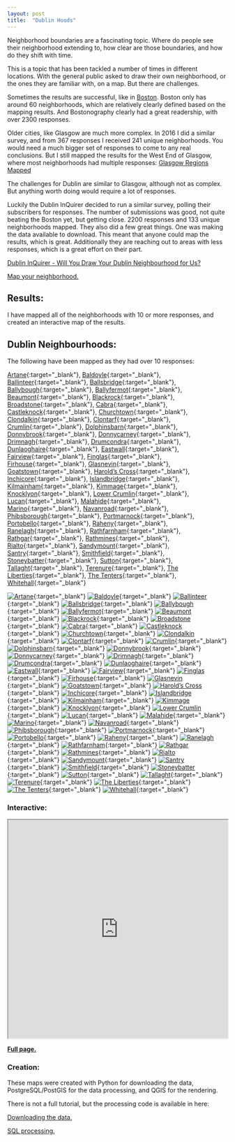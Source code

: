 ```yaml
---
layout: post
title:  "Dublin Hoods"
---
```

Neighborhood boundaries are a fascinating topic. Where do people see their neighborhood extending to, how clear are those boundaries, and how do they shift with time.

This is a topic that has been tackled a number of times in different locations. With the general public asked to draw their own neighborhood, or the ones they are familiar with, on a map. But there are challenges.

Sometimes the results are successful, like in [Boston](https://bostonography.com/2017/official-unofficial-neighborhoods-2017/). Boston only has around 60 neighborhoods, which are relatively clearly defined based on the mapping results. And Bostonography clearly had a great readership, with over 2300 responses.

Older cities, like Glasgow are much more complex. In 2016 I did a similar survey, and from 367 responses I received 241 unique neighborhoods. You would need a much bigger set of responses to come to any real conclusions. But I still mapped the results for the West End of Glasgow, where most neighborhoods had multiple responses: [Glasgow Regions Mapped](https://gisforthought.com/glasgow-regions-mapped-progress-update-1/)

The challenges for Dublin are similar to Glasgow, although not as complex. But anything worth doing would require a lot of responses.

Luckily the Dublin InQuirer decided to run a similar survey, polling their subscribers for responses. The number of submissions was good, not quite beating the Boston yet, but getting close. 2200 responses and 133 unique neighborhoods mapped. They also did a few great things. One was making the data available to download. This meant that anyone could map the results, which is great. Additionally they are reaching out to areas with less responses, which is a great effort on their part.

[Dublin InQuirer - Will You Draw Your Dublin Neighbourhood for Us?](https://www.dublininquirer.com/2021/11/03/will-you-draw-your-dublin-neighbourhood-for-us)

[Map your neighborhood.](https://neighbourhoods.dublininquirer.com/)

## Results:

I have mapped all of the neighborhoods with 10 or more responses, and created an interactive map of the results.

## Dublin Neighbourhoods:

The following have been mapped as they had over 10 responses:

[Artane](/assets/dub_atlas_new/dub_hood_artane.png){:target="_blank"}, 
[Baldoyle](/assets/dub_atlas_new/dub_hood_baldoyle.png){:target="_blank"}, 
[Ballinteer](/assets/dub_atlas_new/dub_hood_ballinteer.png){:target="_blank"}, 
[Ballsbridge](/assets/dub_atlas_new/dub_hood_ballsbridge.png){:target="_blank"}, 
[Ballybough](/assets/dub_atlas_new/dub_hood_ballybough.png){:target="_blank"}, 
[Ballyfermot](/assets/dub_atlas_new/dub_hood_ballyfermot.png){:target="_blank"}, 
[Beaumont](/assets/dub_atlas_new/dub_hood_beaumont.png){:target="_blank"}, 
[Blackrock](/assets/dub_atlas_new/dub_hood_blackrock.png){:target="_blank"}, 
[Broadstone](/assets/dub_atlas_new/dub_hood_broadstone.png){:target="_blank"}, 
[Cabra](/assets/dub_atlas_new/dub_hood_cabra.png){:target="_blank"}, 
[Castleknock](/assets/dub_atlas_new/dub_hood_castleknock.png){:target="_blank"}, 
[Churchtown](/assets/dub_atlas_new/dub_hood_churchtown.png){:target="_blank"}, 
[Clondalkin](/assets/dub_atlas_new/dub_hood_clondalkin.png){:target="_blank"}, 
[Clontarf](/assets/dub_atlas_new/dub_hood_clontarf.png){:target="_blank"}, 
[Crumlin](/assets/dub_atlas_new/dub_hood_crumlin.png){:target="_blank"}, 
[Dolphinsbarn](/assets/dub_atlas_new/dub_hood_dolphinsbarn.png){:target="_blank"}, 
[Donnybrook](/assets/dub_atlas_new/dub_hood_donnybrook.png){:target="_blank"}, 
[Donnycarney](/assets/dub_atlas_new/dub_hood_donnycarney.png){:target="_blank"}, 
[Drimnagh](/assets/dub_atlas_new/dub_hood_drimnagh.png){:target="_blank"}, 
[Drumcondra](/assets/dub_atlas_new/dub_hood_drumcondra.png){:target="_blank"}, 
[Dunlaoghaire](/assets/dub_atlas_new/dub_hood_dunlaoghaire.png){:target="_blank"}, 
[Eastwall](/assets/dub_atlas_new/dub_hood_eastwall.png){:target="_blank"}, 
[Fairview](/assets/dub_atlas_new/dub_hood_fairview.png){:target="_blank"}, 
[Finglas](/assets/dub_atlas_new/dub_hood_finglas.png){:target="_blank"}, 
[Firhouse](/assets/dub_atlas_new/dub_hood_firhouse.png){:target="_blank"}, 
[Glasnevin](/assets/dub_atlas_new/dub_hood_glasnevin.png){:target="_blank"}, 
[Goatstown](/assets/dub_atlas_new/dub_hood_goatstown.png){:target="_blank"}, 
[Harold’s Cross](/assets/dub_atlas_new/dub_hood_haroldscross.png){:target="_blank"}, 
[Inchicore](/assets/dub_atlas_new/dub_hood_inchicore.png){:target="_blank"}, 
[Islandbridge](/assets/dub_atlas_new/dub_hood_islandbridge.png){:target="_blank"}, 
[Kilmainham](/assets/dub_atlas_new/dub_hood_kilmainham.png){:target="_blank"}, 
[Kimmage](/assets/dub_atlas_new/dub_hood_kimmage.png){:target="_blank"}, 
[Knocklyon](/assets/dub_atlas_new/dub_hood_knocklyon.png){:target="_blank"}, 
[Lower Crumlin](/assets/dub_atlas_new/dub_hood_lowercrumlin.png){:target="_blank"}, 
[Lucan](/assets/dub_atlas_new/dub_hood_lucan.png){:target="_blank"}, 
[Malahide](/assets/dub_atlas_new/dub_hood_malahide.png){:target="_blank"}, 
[Marino](/assets/dub_atlas_new/dub_hood_marino.png){:target="_blank"}, 
[Navanroad](/assets/dub_atlas_new/dub_hood_navanroad.png){:target="_blank"}, 
[Phibsborough](/assets/dub_atlas_new/dub_hood_phibsborough.png){:target="_blank"}, 
[Portmarnock](/assets/dub_atlas_new/dub_hood_portmarnock.png){:target="_blank"}, 
[Portobello](/assets/dub_atlas_new/dub_hood_portobello.png){:target="_blank"}, 
[Raheny](/assets/dub_atlas_new/dub_hood_raheny.png){:target="_blank"}, 
[Ranelagh](/assets/dub_atlas_new/dub_hood_ranelagh.png){:target="_blank"}, 
[Rathfarnham](/assets/dub_atlas_new/dub_hood_rathfarnham.png){:target="_blank"}, 
[Rathgar](/assets/dub_atlas_new/dub_hood_rathgar.png){:target="_blank"}, 
[Rathmines](/assets/dub_atlas_new/dub_hood_rathmines.png){:target="_blank"}, 
[Rialto](/assets/dub_atlas_new/dub_hood_rialto.png){:target="_blank"}, 
[Sandymount](/assets/dub_atlas_new/dub_hood_sandymount.png){:target="_blank"}, 
[Santry](/assets/dub_atlas_new/dub_hood_santry.png){:target="_blank"}, 
[Smithfield](/assets/dub_atlas_new/dub_hood_smithfield.png){:target="_blank"}, 
[Stoneybatter](/assets/dub_atlas_new/dub_hood_stoneybatter.png){:target="_blank"}, 
[Sutton](/assets/dub_atlas_new/dub_hood_sutton.png){:target="_blank"}, 
[Tallaght](/assets/dub_atlas_new/dub_hood_tallaght.png){:target="_blank"}, 
[Terenure](/assets/dub_atlas_new/dub_hood_terenure.png){:target="_blank"}, 
[The Liberties](/assets/dub_atlas_new/dub_hood_theliberties.png){:target="_blank"}, 
[The Tenters](/assets/dub_atlas_new/dub_hood_thetenters.png){:target="_blank"}, 
[Whitehall](/assets/dub_atlas_new/dub_hood_whitehall.png){:target="_blank"}

[![Artane](/assets/dub_atlas_new/thumbs/dub_hood_artane.jpg)](/assets/dub_atlas_new/dub_hood_artane.png){:target="_blank"}
[![Baldoyle](/assets/dub_atlas_new/thumbs/dub_hood_baldoyle.jpg)](/assets/dub_atlas_new/dub_hood_baldoyle.png){:target="_blank"}
[![Ballinteer](/assets/dub_atlas_new/thumbs/dub_hood_ballinteer.jpg)](/assets/dub_atlas_new/dub_hood_ballinteer.png){:target="_blank"}
[![Ballsbridge](/assets/dub_atlas_new/thumbs/dub_hood_ballsbridge.jpg)](/assets/dub_atlas_new/dub_hood_ballsbridge.png){:target="_blank"}
[![Ballybough](/assets/dub_atlas_new/thumbs/dub_hood_ballybough.jpg)](/assets/dub_atlas_new/dub_hood_ballybough.png){:target="_blank"}
[![Ballyfermot](/assets/dub_atlas_new/thumbs/dub_hood_ballyfermot.jpg)](/assets/dub_atlas_new/dub_hood_ballyfermot.png){:target="_blank"}
[![Beaumont](/assets/dub_atlas_new/thumbs/dub_hood_beaumont.jpg)](/assets/dub_atlas_new/dub_hood_beaumont.png){:target="_blank"}
[![Blackrock](/assets/dub_atlas_new/thumbs/dub_hood_blackrock.jpg)](/assets/dub_atlas_new/dub_hood_blackrock.png){:target="_blank"}
[![Broadstone](/assets/dub_atlas_new/thumbs/dub_hood_broadstone.jpg)](/assets/dub_atlas_new/dub_hood_broadstone.png){:target="_blank"}
[![Cabra](/assets/dub_atlas_new/thumbs/dub_hood_cabra.jpg)](/assets/dub_atlas_new/dub_hood_cabra.png){:target="_blank"}
[![Castleknock](/assets/dub_atlas_new/thumbs/dub_hood_castleknock.jpg)](/assets/dub_atlas_new/dub_hood_castleknock.png){:target="_blank"}
[![Churchtown](/assets/dub_atlas_new/thumbs/dub_hood_churchtown.jpg)](/assets/dub_atlas_new/dub_hood_churchtown.png){:target="_blank"}
[![Clondalkin](/assets/dub_atlas_new/thumbs/dub_hood_clondalkin.jpg)](/assets/dub_atlas_new/dub_hood_clondalkin.png){:target="_blank"}
[![Clontarf](/assets/dub_atlas_new/thumbs/dub_hood_clontarf.jpg)](/assets/dub_atlas_new/dub_hood_clontarf.png){:target="_blank"}
[![Crumlin](/assets/dub_atlas_new/thumbs/dub_hood_crumlin.jpg)](/assets/dub_atlas_new/dub_hood_crumlin.png){:target="_blank"}
[![Dolphinsbarn](/assets/dub_atlas_new/thumbs/dub_hood_dolphinsbarn.jpg)](/assets/dub_atlas_new/dub_hood_dolphinsbarn.png){:target="_blank"}
[![Donnybrook](/assets/dub_atlas_new/thumbs/dub_hood_donnybrook.jpg)](/assets/dub_atlas_new/dub_hood_donnybrook.png){:target="_blank"}
[![Donnycarney](/assets/dub_atlas_new/thumbs/dub_hood_donnycarney.jpg)](/assets/dub_atlas_new/dub_hood_donnycarney.png){:target="_blank"}
[![Drimnagh](/assets/dub_atlas_new/thumbs/dub_hood_drimnagh.jpg)](/assets/dub_atlas_new/dub_hood_drimnagh.png){:target="_blank"}
[![Drumcondra](/assets/dub_atlas_new/thumbs/dub_hood_drumcondra.jpg)](/assets/dub_atlas_new/dub_hood_drumcondra.png){:target="_blank"}
[![Dunlaoghaire](/assets/dub_atlas_new/thumbs/dub_hood_dunlaoghaire.jpg)](/assets/dub_atlas_new/dub_hood_dunlaoghaire.png){:target="_blank"}
[![Eastwall](/assets/dub_atlas_new/thumbs/dub_hood_eastwall.jpg)](/assets/dub_atlas_new/dub_hood_eastwall.png){:target="_blank"}
[![Fairview](/assets/dub_atlas_new/thumbs/dub_hood_fairview.jpg)](/assets/dub_atlas_new/dub_hood_fairview.png){:target="_blank"}
[![Finglas](/assets/dub_atlas_new/thumbs/dub_hood_finglas.jpg)](/assets/dub_atlas_new/dub_hood_finglas.png){:target="_blank"}
[![Firhouse](/assets/dub_atlas_new/thumbs/dub_hood_firhouse.jpg)](/assets/dub_atlas_new/dub_hood_firhouse.png){:target="_blank"}
[![Glasnevin](/assets/dub_atlas_new/thumbs/dub_hood_glasnevin.jpg)](/assets/dub_atlas_new/dub_hood_glasnevin.png){:target="_blank"}
[![Goatstown](/assets/dub_atlas_new/thumbs/dub_hood_goatstown.jpg)](/assets/dub_atlas_new/dub_hood_goatstown.png){:target="_blank"}
[![Harold’s Cross](/assets/dub_atlas_new/thumbs/dub_hood_haroldscross.jpg)](/assets/dub_atlas_new/dub_hood_haroldscross.png){:target="_blank"}
[![Inchicore](/assets/dub_atlas_new/thumbs/dub_hood_inchicore.jpg)](/assets/dub_atlas_new/dub_hood_inchicore.png){:target="_blank"}
[![Islandbridge](/assets/dub_atlas_new/thumbs/dub_hood_islandbridge.jpg)](/assets/dub_atlas_new/dub_hood_islandbridge.png){:target="_blank"}
[![Kilmainham](/assets/dub_atlas_new/thumbs/dub_hood_kilmainham.jpg)](/assets/dub_atlas_new/dub_hood_kilmainham.png){:target="_blank"}
[![Kimmage](/assets/dub_atlas_new/thumbs/dub_hood_kimmage.jpg)](/assets/dub_atlas_new/dub_hood_kimmage.png){:target="_blank"}
[![Knocklyon](/assets/dub_atlas_new/thumbs/dub_hood_knocklyon.jpg)](/assets/dub_atlas_new/dub_hood_knocklyon.png){:target="_blank"}
[![Lower Crumlin](/assets/dub_atlas_new/thumbs/dub_hood_lowercrumlin.jpg)](/assets/dub_atlas_new/dub_hood_lowercrumlin.png){:target="_blank"}
[![Lucan](/assets/dub_atlas_new/thumbs/dub_hood_lucan.jpg)](/assets/dub_atlas_new/dub_hood_lucan.png){:target="_blank"}
[![Malahide](/assets/dub_atlas_new/thumbs/dub_hood_malahide.jpg)](/assets/dub_atlas_new/dub_hood_malahide.png){:target="_blank"}
[![Marino](/assets/dub_atlas_new/thumbs/dub_hood_marino.jpg)](/assets/dub_atlas_new/dub_hood_marino.png){:target="_blank"}
[![Navanroad](/assets/dub_atlas_new/thumbs/dub_hood_navanroad.jpg)](/assets/dub_atlas_new/dub_hood_navanroad.png){:target="_blank"}
[![Phibsborough](/assets/dub_atlas_new/thumbs/dub_hood_phibsborough.jpg)](/assets/dub_atlas_new/dub_hood_phibsborough.png){:target="_blank"}
[![Portmarnock](/assets/dub_atlas_new/thumbs/dub_hood_portmarnock.jpg)](/assets/dub_atlas_new/dub_hood_portmarnock.png){:target="_blank"}
[![Portobello](/assets/dub_atlas_new/thumbs/dub_hood_portobello.jpg)](/assets/dub_atlas_new/dub_hood_portobello.png){:target="_blank"}
[![Raheny](/assets/dub_atlas_new/thumbs/dub_hood_raheny.jpg)](/assets/dub_atlas_new/dub_hood_raheny.png){:target="_blank"}
[![Ranelagh](/assets/dub_atlas_new/thumbs/dub_hood_ranelagh.jpg)](/assets/dub_atlas_new/dub_hood_ranelagh.png){:target="_blank"}
[![Rathfarnham](/assets/dub_atlas_new/thumbs/dub_hood_rathfarnham.jpg)](/assets/dub_atlas_new/dub_hood_rathfarnham.png){:target="_blank"}
[![Rathgar](/assets/dub_atlas_new/thumbs/dub_hood_rathgar.jpg)](/assets/dub_atlas_new/dub_hood_rathgar.png){:target="_blank"}
[![Rathmines](/assets/dub_atlas_new/thumbs/dub_hood_rathmines.jpg)](/assets/dub_atlas_new/dub_hood_rathmines.png){:target="_blank"}
[![Rialto](/assets/dub_atlas_new/thumbs/dub_hood_rialto.jpg)](/assets/dub_atlas_new/dub_hood_rialto.png){:target="_blank"}
[![Sandymount](/assets/dub_atlas_new/thumbs/dub_hood_sandymount.jpg)](/assets/dub_atlas_new/dub_hood_sandymount.png){:target="_blank"}
[![Santry](/assets/dub_atlas_new/thumbs/dub_hood_santry.jpg)](/assets/dub_atlas_new/dub_hood_santry.png){:target="_blank"}
[![Smithfield](/assets/dub_atlas_new/thumbs/dub_hood_smithfield.jpg)](/assets/dub_atlas_new/dub_hood_smithfield.png){:target="_blank"}
[![Stoneybatter](/assets/dub_atlas_new/thumbs/dub_hood_stoneybatter.jpg)](/assets/dub_atlas_new/dub_hood_stoneybatter.png){:target="_blank"}
[![Sutton](/assets/dub_atlas_new/thumbs/dub_hood_sutton.jpg)](/assets/dub_atlas_new/dub_hood_sutton.png){:target="_blank"}
[![Tallaght](/assets/dub_atlas_new/thumbs/dub_hood_tallaght.jpg)](/assets/dub_atlas_new/dub_hood_tallaght.png){:target="_blank"}
[![Terenure](/assets/dub_atlas_new/thumbs/dub_hood_terenure.jpg)](/assets/dub_atlas_new/dub_hood_terenure.png){:target="_blank"}
[![The Liberties](/assets/dub_atlas_new/thumbs/dub_hood_theliberties.jpg)](/assets/dub_atlas_new/dub_hood_theliberties.png){:target="_blank"}
[![The Tenters](/assets/dub_atlas_new/thumbs/dub_hood_thetenters.jpg)](/assets/dub_atlas_new/dub_hood_thetenters.png){:target="_blank"}
[![Whitehall](/assets/dub_atlas_new/thumbs/dub_hood_whitehall.jpg)](/assets/dub_atlas_new/dub_hood_whitehall.png){:target="_blank"}


### Interactive:

<iframe src="https://maps.gisforthought.com/dublin_hoods/" width="100%" height="500"></iframe>

[**Full page.**](https://maps.gisforthought.com/dublin_hoods/)

### Creation:

These maps were created with Python for downloading the data, PostgreSQL/PostGIS for the data processing, and QGIS for the rendering.

There is not a full tutorial, but the processing code is available in here:

[Downloading the data.](https://gist.github.com/HeikkiVesanto/ae22000c64ad58b65d16174a6a057551)

[SQL processing.](https://gist.github.com/HeikkiVesanto/f008b0bb7a99ea0a4a30427f7b3d34c3)